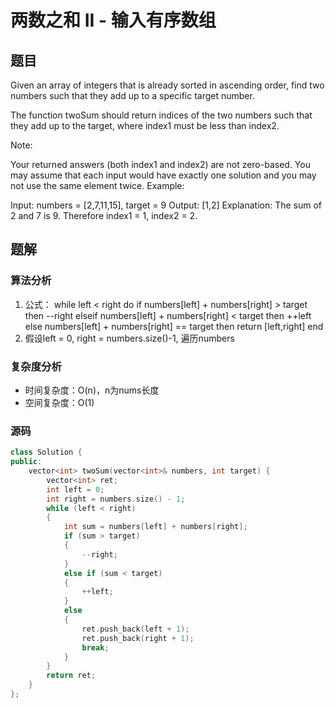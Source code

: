 # 两数之和 II - 输入有序数组
## 题目
Given an array of integers that is already sorted in ascending order, find two numbers such that they add up to a specific target number.

The function twoSum should return indices of the two numbers such that they add up to the target, where index1 must be less than index2.

Note:

Your returned answers (both index1 and index2) are not zero-based.
You may assume that each input would have exactly one solution and you may not use the same element twice.
Example:

Input: numbers = [2,7,11,15], target = 9
Output: [1,2]
Explanation: The sum of 2 and 7 is 9. Therefore index1 = 1, index2 = 2.

## 题解
### 算法分析
1. 公式：
        while left < right do
            if numbers[left] + numbers[right] > target then --right
            elseif numbers[left] + numbers[right] < target then ++left
            else numbers[left] + numbers[right] == target then return [left,right]
        end
2. 假设left = 0, right = numbers.size()-1, 遍历numbers
### 复杂度分析
+ 时间复杂度：O(n)，n为nums长度
+ 空间复杂度：O(1)
### 源码
```C++ []
class Solution {
public:
    vector<int> twoSum(vector<int>& numbers, int target) {
        vector<int> ret;
        int left = 0;
        int right = numbers.size() - 1;
        while (left < right)
        {
            int sum = numbers[left] + numbers[right];
            if (sum > target)
            {
                --right;
            }
            else if (sum < target)
            {
                ++left;
            }
            else
            {
                ret.push_back(left + 1);
                ret.push_back(right + 1);
                break;
            }
        }
        return ret;
    }
};